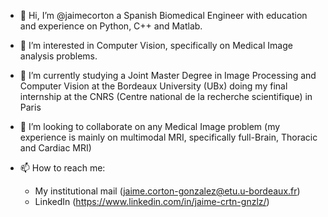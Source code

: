 - 👋 Hi, I’m @jaimecorton a Spanish Biomedical Engineer with education and experience on Python, C++ and Matlab.
- 👀 I’m interested in Computer Vision, specifically on Medical Image analysis problems.
- 🌱 I’m currently studying a Joint Master Degree in Image Processing and Computer Vision at the Bordeaux University (UBx) doing my final internship at the CNRS (Centre national de la recherche scientifique) in Paris
- 💞️ I’m looking to collaborate on any Medical Image problem (my experience is mainly on multimodal MRI, specifically full-Brain, Thoracic and Cardiac MRI)
- 📫 How to reach me:

    - My institutional mail (jaime.corton-gonzalez@etu.u-bordeaux.fr)
    - LinkedIn (https://www.linkedin.com/in/jaime-crtn-gnzlz/)

<!---
jaimecorton/jaimecorton is a ✨ special ✨ repository because its `README.md` (this file) appears on your GitHub profile.
You can click the Preview link to take a look at your changes.
--->
